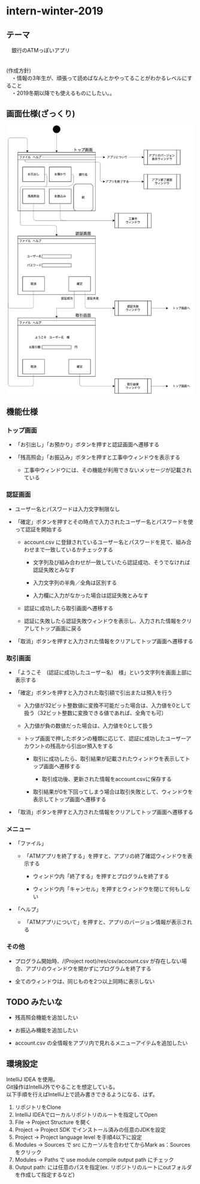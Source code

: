 # intern-winter-2019

## テーマ
　銀行のATMっぽいアプリ  
　
 
(作成方針)  
　・情報の3年生が、頑張って読めばなんとかやってることがわかるレベルにすること  
　・2019冬期以降でも使えるものにしたい。。  

## 画面仕様(ざっくり)

![画面仕様](/screen_design.png)


## 機能仕様
### トップ画面

- 「お引出し」「お預かり」ボタンを押すと認証画面へ遷移する

- 「残高照会」「お振込み」ボタンを押すと工事中ウィンドウを表示する

    - 工事中ウィンドウには、その機能が利用できないメッセージが記載されている

### 認証画面

- ユーザー名とパスワードは入力文字制限なし

- 「確定」ボタンを押すとその時点で入力されたユーザー名とパスワードを使って認証を開始する

    - account.csv に登録されているユーザー名とパスワードを見て、組み合わせまで一致しているかチェックする

        - 文字列及び組み合わせが一致していたら認証成功、そうでなければ認証失敗とみなす
        
        - 入力文字列の半角／全角は区別する
        
        - 入力欄に入力がなかった場合は認証失敗とみなす
        
    - 認証に成功したら取引画面へ遷移する
    
    - 認証に失敗したら認証失敗ウィンドウを表示し、入力された情報をクリアしてトップ画面に戻る
    
- 「取消」ボタンを押すと入力された情報をクリアしてトップ画面へ遷移する

### 取引画面

- 「ようこそ　(認証に成功したユーザー名)　様」という文字列を画面上部に表示する

- 「確定」ボタンを押すと入力された取引額で引出または預入を行う

    - 入力値が32ビット整数値に変換不可能だった場合は、入力値を0として扱う（32ビット整数に変換できる値であれば、全角でも可）
    
    - 入力値が負の数値だった場合は、入力値を0として扱う
    
    - トップ画面で押したボタンの種類に応じて、認証に成功したユーザーアカウントの残高から引出or預入をする
    
        - 取引に成功したら、取引結果が記載されたウィンドウを表示してトップ画面へ遷移する
        
            - 取引成功後、更新された情報をaccount.csvに保存する
            
        - 取引結果が0を下回ってしまう場合は取引失敗として、ウィンドウを表示してトップ画面へ遷移する
    
- 「取消」ボタンを押すと入力された情報をクリアしてトップ画面へ遷移する

### メニュー

- 「ファイル」

    - 「ATMアプリを終了する」を押すと、アプリの終了確認ウィンドウを表示する
    
        - ウィンドウ内「終了する」を押すとプログラムを終了する
        
        - ウィンドウ内「キャンセル」を押すとウィンドウを閉じて何もしない
    
- 「ヘルプ」

    - 「ATMアプリについて」を押すと、アプリのバージョン情報が表示される
    
### その他

- プログラム開始時、/(Project root)/res/csv/account.csv が存在しない場合、アプリのウィンドウを開かずにプログラムを終了する

- 全てのウィンドウは、同じものを2つ以上同時に表示しない

## TODO みたいな

- 残高照会機能を追加したい

- お振込み機能を追加したい

- account.csv の全情報をアプリ内で見れるメニューアイテムを追加したい

## 環境設定

IntelliJ IDEA を使用。  
Git操作はIntelliJ外でやることを想定している。  
以下手順を行えばIntelliJ上で読み書きできるようになる、はず。

1. リポジトリをClone
2. IntelliJ IDEAでローカルリポジトリのルートを指定してOpen
3. File -> Project Structure を開く
4. Project -> Project SDK でインストール済みの任意のJDKを設定
5. Project -> Project language level を手順4以下に設定
6. Modules -> Sources で src にカーソルを合わせてからMark as：Sourcesをクリック
7. Modules -> Paths で use module compile output path にチェック
8. Output path: には任意のパスを指定(ex. リポジトリのルートにoutフォルダを作成して指定するなど)
